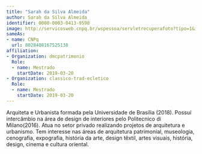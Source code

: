 ```yaml
---
title: "Sarah da Silva Almeida"
author: Sarah da Silva Almeida
identifier: 0000-0003-0413-9598
image: http://servicosweb.cnpq.br/wspessoa/servletrecuperafoto?tipo=1&id=K8535733E6
sameAs:
- name: CNPq
  url: 8028408167525138
affiliation:
- Organization: dmcpatrimonio
  Role:
  - name: Mestrado
    startDate: 2019-03-20
- Organization: classico-trad-ecletico
  Role:
  - name: Mestrado
    startDate: 2019-03-20
---
```


Arquiteta e Urbanista formada pela Universidade de Brasília (2018).
Possuí intercâmbio na área de design de interiores pelo Politecnico di
Milano(2016). Atua no setor privado realizando projetos de arquitetura e
urbanismo. Tem interesse nas áreas de arquitetura patrimonial,
museologia, cenografia, expografia, história da arte, design têxtil,
artes visuais, história, design, cinema e cultura oriental. 

